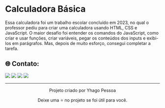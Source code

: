 # Calculadora Básica 
Essa calculadora foi um trabalho escolar concluído em 2023, no qual o professor pediu para criar uma calculadora usando HTML, CSS e JavaScript. O maior desafio foi entender os comandos do JavaScript, como criar e usar funções, criar variáveis, pegar os conteúdos dos inputs e exibi-los em parágrafos. Mas, depois de muito esforço, consegui completar a tarefa.
## 🌐 Contato:
<div> 
  <a href="https://github.com/itsyhago" target="_blank"><img src="https://img.shields.io/badge/github-%23121011.svg?style=for-the-badge&logo=github&logoColor=white" target="_blank"></a> 
  <a href="https://www.instagram.com/itsyhagop/" target="_blank"><img src="https://img.shields.io/badge/-Instagram-%23E4405F?style=for-the-badge&logo=instagram&logoColor=white" target="_blank"></a>
  <a href = "mailto:yhagopessoad@gmail.com"><img src="https://img.shields.io/badge/-Gmail-%23333?style=for-the-badge&logo=gmail&logoColor=white" target="_blank"></a>
  <a href="https://www.linkedin.com/in/yhago-pessoa/" target="_blank"><img src="https://img.shields.io/badge/-LinkedIn-%230077B5?style=for-the-badge&logo=linkedin&logoColor=white" target="_blank"></a> 
</div>

---
<p align = "center" >Projeto criado por Yhago Pessoa</p>
<p align = "center" >Deixe uma ⭐ no projeto se foi útil para você.</p>
